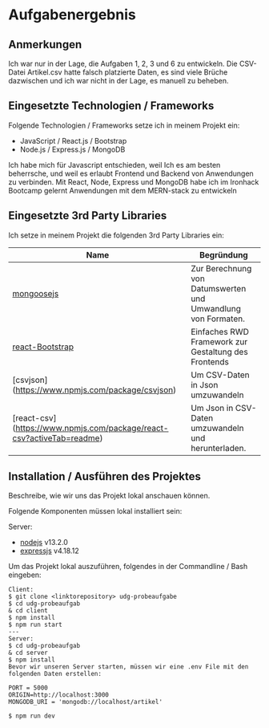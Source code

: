 # Aufgabenergebnis


## Anmerkungen

Ich war nur in der Lage, die Aufgaben 1, 2, 3 und 6 zu entwickeln. Die CSV-Datei Artikel.csv hatte falsch platzierte Daten, es sind viele Brüche dazwischen und ich war nicht in der Lage, es manuell zu beheben.

## Eingesetzte Technologien / Frameworks

Folgende Technologien / Frameworks setze ich in meinem Projekt ein:

- JavaScript / React.js / Bootstrap
- Node.js / Express.js / MongoDB


Ich habe mich für Javascript entschieden, weil Ich es am besten beherrsche, und weil es erlaubt Frontend und Backend von Anwendungen zu verbinden. Mit React, Node, Express und MongoDB habe ich im Ironhack Bootcamp gelernt Anwendungen mit dem MERN-stack zu entwickeln

## Eingesetzte 3rd Party Libraries

Ich setze in meinem Projekt die folgenden 3rd Party Libraries ein: 

Name | Begründung
--- | ---
[mongoosejs](https://mongoosejs.com/) | Zur Berechnung von Datumswerten und Umwandlung von Formaten.
[react-Bootstrap](https://react-bootstrap.github.io/) | Einfaches RWD Framework zur Gestaltung des Frontends
[csvjson] (https://www.npmjs.com/package/csvjson) | Um CSV-Daten in Json umzuwandeln
[react-csv] (https://www.npmjs.com/package/react-csv?activeTab=readme) | Um Json in CSV-Daten umzuwandeln und herunterladen.

## Installation / Ausführen des Projektes

Beschreibe, wie wir uns das Projekt lokal anschauen können.


Folgende Komponenten müssen lokal installiert sein:

Server:
- [nodejs](https://nodejs.org/en/) v13.2.0
- [expressjs](https://expressjs.com/) v4.18.12

Um das Projekt lokal auszuführen, folgendes in der Commandline / Bash eingeben:

```console
Client:
$ git clone <linktorepository> udg-probeaufgabe
$ cd udg-probeaufgab
& cd client
$ npm install
$ npm run start
---
Server:
$ cd udg-probeaufgab
& cd server
$ npm install
Bevor wir unseren Server starten, müssen wir eine .env File mit den folgenden Daten erstellen:

PORT = 5000
ORIGIN=http://localhost:3000
MONGODB_URI = 'mongodb://localhost/artikel'

$ npm run dev




